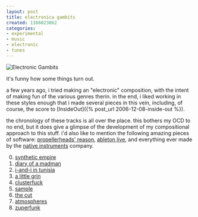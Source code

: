 ```yaml
---
layout: post
title: electronica gambits
created: 1166023062
categories:
- experimental
- music
- electronic
- tunes
---
```

![Electronic Gambits](http://files.bubblehouse.org.s3.amazonaws.com/electronica%20gambits.jpg)

it's funny how some things turn out.

a few years ago, i tried making an "electronic" composition, with the intent of making fun of the various genres therin. in the end, i liked working in these styles enough that i made several pieces in this vein, including, of course, the score to [InsideOut]({% post_url 2006-12-08-inside-out %}).

the chronology of these tracks is all over the place. this bothers my OCD to no end, but it does give a glimpse of the development of my compositional approach to this stuff. i'd also like to mention the following amazing pieces of software: <a href="http://www.propellerheads.se"> propellerheads' reason</a>, <a href="http://www.ableton.com">ableton live</a>, and everything ever made by the <a href="http://www.native-instruments.com">native instruments</a> company.

0. [synthetic empire](http://music.bubblehouse.org.s3.amazonaws.com/music/synthetic%20empire.mp3)
0. [diary of a madman](http://music.bubblehouse.org.s3.amazonaws.com/music/diary_of_a_madman.mp3)
0. [i-and-i in tunisia](http://music.bubblehouse.org.s3.amazonaws.com/music/i-and-i-in-tunisia.mp3)
0. [a little grin](http://music.bubblehouse.org.s3.amazonaws.com/music/a_little_grin_-unfinished-.mp3)
0. [clusterfuck](http://music.bubblehouse.org.s3.amazonaws.com/music/clusterfuck.mp3)
0. [sample](http://music.bubblehouse.org.s3.amazonaws.com/music/sample.mp3)
0. [the cut](http://music.bubblehouse.org.s3.amazonaws.com/music/the%20cut.mp3)
0. [atmospheres](http://music.bubblehouse.org.s3.amazonaws.com/music/Atmospheres.mp3)
0. [zuperfunk](http://music.bubblehouse.org.s3.amazonaws.com/music/zuperphunk.mp3)